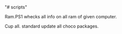 "# scripts" 


Ram.PS1 whecks all info on all ram of given computer.


Cup all. standard update all choco packages.
